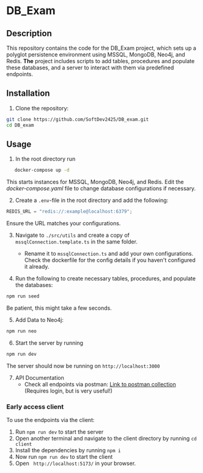 # DB_Exam

## Description

This repository contains the code for the DB_Exam project, which sets up a polyglot persistence environment using MSSQL, MongoDB, Neo4j, and Redis. **The** project includes scripts to add tables, procedures and populate these databases, and a server to interact with them via predefined endpoints.

## Installation

1. Clone the repository:

```sh
git clone https://github.com/SoftDev2425/DB_exam.git
cd DB_exam
```

## Usage

1. In the root directory run

```sh
   docker-compose up -d
```

This starts instances for MSSQL, MongoDB, Neo4j, and Redis. Edit the _docker-compose.yaml_ file to change database configurations if necessary.

2. Create a `.env`-file in the root directory and add the following:

```ts
REDIS_URL = "redis://:example@localhost:6379";
```

Ensure the URL matches your configurations.

3. Navigate to `./src/utils` and create a copy of `mssqlConnection.template.ts` in the same folder.

   - Rename it to `mssqlConnection.ts` and add your own configurations. Check the dockerfile for the config details if you haven't configured it already.

4. Run the following to create necessary tables, procedures, and populate the databases:

```sh
npm run seed
```

Be patient, this might take a few seconds.

5. Add Data to Neo4j:

```sh
npm run neo
```

6. Start the server by running

```sh
npm run dev
```

The server should now be running on `http://localhost:3000`

7. API Documentation
   - Check all endpoints via postman: [Link to postman collection](https://red-comet-2078.postman.co/workspace/New-Team-Workspace~c846f6ad-58fa-4d8e-95f5-4668ec5fa5ff/collection/23276106-3d43f5c1-4dd3-41d9-a392-c36f70cd96f2?action=share&creator=23276106) (Requires login, but is very useful!)

### Early access client

To use the endpoints via the client:

1. Run `npm run dev` to start the server
2. Open another terminal and navigate to the client directory by running `cd client`
3. Install the dependencies by running `npm i`
4. Now run `npm run dev` to start the client
5. Open ` http://localhost:5173/` in your browser.
